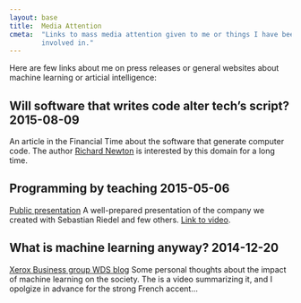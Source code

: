 ```yaml
---
layout: base
title:  Media Attention
cmeta:  "Links to mass media attention given to me or things I have been
        involved in."
---
```


Here are few links about me on press releases or general websites about machine learning or articial intelligence:

## Will software that writes code alter tech’s script? 2015-08-09 ##

An article in the Financial Time about the software that generate computer code. The author [Richard Newton][Richard_Newton] is interested by this domain for a long time.

[FT_article]: http://www.ft.com/intl/cms/s/0/6c6ccace-521d-11e5-b029-b9d50a74fd14.html#axzz3l3EALLay
[Richard_Newton]: http://www.richard-newton.com/


## Programming by teaching 2015-05-06 ##

[Public presentation][playfair_ai_event]
A well-prepared presentation of the company we created with Sebastian Riedel and few others. 
[Link to video][playfair_event_gb_video].

[playfair_ai_event]: http://playfaircapital.com/events/artificial-intelligence-showcase/
[playfair_event_gb_video]: https://www.youtube.com/watch?v=sKZD8huxjZ0


## What is machine learning anyway? 2014-12-20 ##

[Xerox Business group WDS blog][wds_blog]
Some personal thoughts about the impact of machine learning on the society. The is a video summarizing it, and I opolgize in advance for the strong French accent...

[wds_blog]: http://www.wds.co/machine-learning-anyway/ 
[gb_video]: https://www.youtube.com/watch?list=PLyAVNkfBMWVUCz4ySPzgc9YWw7he_7JhM&v=AkUTPBUqYKg

